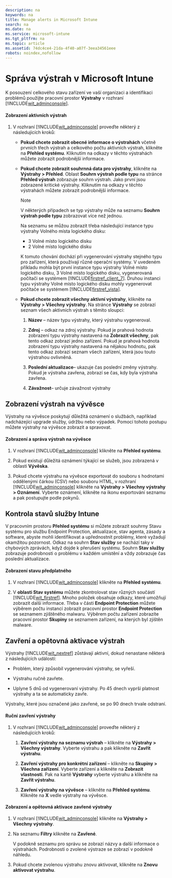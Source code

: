 ```yaml
---
description: na
keywords: na
title: Manage alerts in Microsoft Intune
search: na
ms.date: na
ms.service: microsoft-intune
ms.tgt_pltfrm: na
ms.topic: article
ms.assetid: 74dc4ce4-21da-4f40-a07f-3eea34561eee
robots: noindex,nofollow
---
```

# Spr&#225;va v&#253;strah v Microsoft Intune
K posouzení celkového stavu zařízení ve vaší organizaci a identifikaci problémů použijte pracovní prostor **Výstrahy** v rozhraní [!INCLUDE[wit_adminconsole](../Token/wit_adminconsole_md.md)].

#### Zobrazení aktivních výstrah

1.  V rozhraní [!INCLUDE[wit_adminconsole](../Token/wit_adminconsole_md.md)] proveďte některý z následujících kroků:

    -   **Pokud chcete zobrazit obecné informace o výstrahách** včetně prvních třech výstrah a celkového počtu aktivních výstrah, klikněte na **Přehled systému**. Kliknutím na odkazy v těchto výstrahách můžete zobrazit podrobnější informace.

    -   **Pokud chcete zobrazit souhrnná data pro výstrahy**, klikněte na **Výstrahy &gt; Přehled**. Oblast **Souhrn výstrah podle typu** na stránce **Přehled výstrah** zobrazuje souhrn výstrah. Jako první jsou zobrazené kritické výstrahy. Kliknutím na odkazy v těchto výstrahách můžete zobrazit podrobnější informace.

        > [!NOTE]
        > V některých případech se typ výstrahy může na seznamu **Souhrn výstrah podle typu** zobrazovat více než jednou.
        > 
        > Na seznamu se můžou zobrazit třeba následující instance typu výstrahy Volného místa logického disku:
        > 
        > -   3 Volné místo logického disku
        > -   2 Volné místo logického disku
        > 
        > K tomuto chování dochází při vygenerování výstrahy stejného typu pro zařízení, která používají různé operační systémy. V uvedeném příkladu mohla být první instance typu výstrahy Volné místo logického disku, 3 Volné místo logického disku, vygenerovaná počítači se systémem [!INCLUDE[firstref_client_7](../Token/firstref_client_7_md.md)]. Druhou instanci typu výstrahy Volné místo logického disku mohly vygenerovat počítače se systémem [!INCLUDE[firstref_vista](../Token/firstref_vista_md.md)].

    -   **Pokud chcete zobrazit všechny aktivní výstrahy**, klikněte na **Výstrahy &gt; Všechny výstrahy**. Na stránce **Výstrahy** se zobrazí seznam všech aktivních výstrah s těmito sloupci:

        1.  **Název** – název typu výstrahy, který výstrahu vygeneroval.

        2.  **Zdroj** – odkaz na zdroj výstrahy. Pokud je prahová hodnota zobrazení typu výstrahy nastavená na **Zobrazit všechny**, pak tento odkaz zobrazí jedno zařízení. Pokud je prahová hodnota zobrazení typu výstrahy nastavená na nějakou hodnotu, pak tento odkaz zobrazí seznam všech zařízení, která jsou touto výstrahou ovlivněná.

        3.  **Poslední aktualizace**– ukazuje čas poslední změny výstrahy. Pokud je výstraha zavřena, zobrazí se čas, kdy byla výstraha zavřena.

        4.  **Závažnost**– určuje závažnost výstrahy

## Zobrazení výstrah na vývěsce
Výstrahy na vývěsce poskytují důležitá oznámení o službách, například nadcházející upgrade služby, údržbu nebo výpadek. Pomocí tohoto postupu můžete výstrahy na vývěsce zobrazit a spravovat.

#### Zobrazení a správa výstrah na vývěsce

1.  V rozhraní [!INCLUDE[wit_adminconsole](../Token/wit_adminconsole_md.md)] klikněte na **Přehled systému**.

2.  Pokud existují důležitá oznámení týkající se služeb, jsou zobrazená v oblasti **Vývěska**.

3.  Pokud chcete výstrahu na vývěsce exportovat do souboru s hodnotami oddělenými čárkou (CSV) nebo souboru HTML, v rozhraní [!INCLUDE[wit_adminconsole](../Token/wit_adminconsole_md.md)] klikněte na **Výstrahy &gt; Všechny výstrahy &gt; Oznámení**. Vyberte oznámení, klikněte na ikonu exportování seznamu a pak postupujte podle pokynů.

## Kontrola stavů služby Intune
V pracovním prostoru **Přehled systému** si můžete zobrazit souhrny Stavu systému pro službu Endpoint Protection, aktualizace, stav agenta, zásady a software, abyste mohli identifikovat a upřednostnit problémy, které vyžadují okamžitou pozornost. Odkaz na souhrn **Stav služby** se nachází taky v chybových zprávách, když dojde k přerušení systému. Souhrn **Stav služby** zobrazuje podrobnosti o problému v každém umístění a vždy zobrazuje čas poslední aktualizace.

#### Zobrazení stavu předplatného

1.  V rozhraní [!INCLUDE[wit_adminconsole](../Token/wit_adminconsole_md.md)] klikněte na **Přehled systému**.

2.  V **oblasti Stav systému** můžete zkontrolovat stav různých součástí [!INCLUDE[wit_firstref](../Token/wit_firstref_md.md)]. Mnoho položek obsahuje odkazy, které umožňují zobrazit další informace. Třeba v části **Endpoint Protection** můžete výběrem počtu instancí zobrazit pracovní prostor **Endpoint Protection** se seznamem zjištěného malwaru. Výběrem počtu zařízení zobrazíte pracovní prostor **Skupiny** se seznamem zařízení, na kterých byl zjištěn malware.

## Zavření a opětovná aktivace výstrah
Výstrahy [!INCLUDE[wit_nextref](../Token/wit_nextref_md.md)] zůstávají aktivní, dokud nenastane některá z následujících událostí:

-   Problém, který způsobil vygenerování výstrahy, se vyřeší.

-   Výstrahu ručně zavřete.

-   Uplyne 5 dnů od vygenerovaní výstrahy. Po 45 dnech vyprší platnost výstrahy a ta se automaticky zavře.

Výstrahy, které jsou označené jako zavřené, se po 90 dnech trvale odstraní.

#### Ruční zavření výstrahy

1.  V rozhraní [!INCLUDE[wit_adminconsole](../Token/wit_adminconsole_md.md)] proveďte některý z následujících kroků:

    1.  **Zavření výstrahy na seznamu výstrah** – klikněte na **Výstrahy &gt; Všechny výstrahy**. Vyberte výstrahu a pak klikněte na **Zavřít výstrahu**.

    2.  **Zavření výstrahy pro konkrétní zařízení** – klikněte na **Skupiny &gt; Všechna zařízení**. Vyberte zařízení a klikněte na **Zobrazit vlastnosti**. Pak na kartě **Výstrahy** vyberte výstrahu a klikněte na **Zavřít výstrahu**.

    3.  **Zavření výstrahy na vývěsce** – klikněte na **Přehled systému**. Klikněte na **X** vedle výstrahy na vývěsce.

#### Zobrazení a opětovná aktivace zavřené výstrahy

1.  V rozhraní [!INCLUDE[wit_adminconsole](../Token/wit_adminconsole_md.md)] klikněte na **Výstrahy &gt; Všechny výstrahy**.

2.  Na seznamu **Filtry** klikněte na **Zavřené**.

    V podokně seznamu pro správu se zobrazí názvy a další informace o výstrahách. Podrobnosti o zvolené výstraze se zobrazí v podokně náhledu.

3.  Pokud chcete zvolenou výstrahu znovu aktivovat, klikněte na **Znovu aktivovat výstrahu**.

